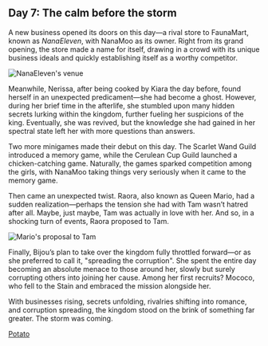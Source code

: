 ## Day 7: The calm before the storm

A new business opened its doors on this day—a rival store to FaunaMart, known as *NanaEleven*, with NanaMoo as its owner. Right from its grand opening, the store made a name for itself, drawing in a crowd with its unique business ideals and quickly establishing itself as a worthy competitor.

![NanaEleven's venue](images-opt/nanaeleven.webp)

Meanwhile, Nerissa, after being cooked by Kiara the day before, found herself in an unexpected predicament—she had become a ghost. However, during her brief time in the afterlife, she stumbled upon many hidden secrets lurking within the kingdom, further fueling her suspicions of the king. Eventually, she was revived, but the knowledge she had gained in her spectral state left her with more questions than answers.

Two more minigames made their debut on this day. The Scarlet Wand Guild introduced a memory game, while the Cerulean Cup Guild launched a chicken-catching game. Naturally, the games sparked competition among the girls, with NanaMoo taking things very seriously when it came to the memory game.

Then came an unexpected twist. Raora, also known as Queen Mario, had a sudden realization—perhaps the tension she had with Tam wasn’t hatred after all. Maybe, just maybe, Tam was actually in love with her. And so, in a shocking turn of events, Raora proposed to Tam.

![Mario's proposal to Tam](images-opt/marry.webp)

Finally, Bijou’s plan to take over the kingdom fully throttled forward—or as she preferred to call it, "spreading the corruption". She spent the entire day becoming an absolute menace to those around her, slowly but surely corrupting others into joining her cause. Among her first recruits? Mococo, who fell to the Stain and embraced the mission alongside her.

With businesses rising, secrets unfolding, rivalries shifting into romance, and corruption spreading, the kingdom stood on the brink of something far greater. The storm was coming.

[Potato](#easter:potato)
